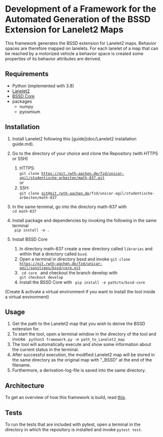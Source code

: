 # Development of a Framework for the Automated Generation of the BSSD Extension for Lanelet2 Maps

This framework generates the BSSD extension for Lanelet2 maps. Behavior spaces are therefore mapped
on lanelets. For each lanelet of a map that can be reached by a motorized vehicle a behavior
space is created some properties of its behavior attributes are derived.

## Requirements

- Python (implemented with 3.8)
- [Lanelet2](https://github.com/fzi-forschungszentrum-informatik/Lanelet2)
- [BSSD Core](https://git.rwth-aachen.de/fzd/unicar-agil/sonstiges/bssd/core)
- packages
  - numpy
  - pyosmium
  
## Installation

1. Install Lanelet2 following this [guide](doc/Lanelet2 installation guide.md).

2. Go to the directory of your choice and clone the Repository (with HTTPS or SSH)
   1. HTTPS:  
   <code>git clone https://git.rwth-aachen.de/fzd/unicar-agil/studentische-arbeiten/math-837.git </code>
   or 
   2. SSH:  
   <code>git clone git@git.rwth-aachen.de/fzd/unicar-agil/studentische-arbeiten/math-837 </code>
3. In the same terminal, go into the directory math-837 with <code> cd math-837 </code>
4. Install package and dependencies by invoking the following in the same terminal    
   <code> pip install -e .</code>
5. Install BSSD Core
   1. In directory math-837 create a new directory called <code>libraries</code> and
   within that a directory called <code>bssd</code>.
   2. Open a terminal in directory bssd and invoke
   <code>git clone https://git.rwth-aachen.de/fzd/unicar-agil/sonstiges/bssd/core.git </code>
   3. <code> cd core </code> and checkout the branch develop with <code> git checkout develop </code>
   4. Install the BSSD Core with <code> pip install -e path/to/bssd-core </code>
   
(Create & activate a virtual environment if you want to install the tool inside a virtual environment)

## Usage

1. Get the path to the Lanelet2 map that you wish to derive the BSSD extension for.
2. To start the tool, open a terminal window in the directory of the tool and invoke 
<code> python3 framework.py -m path_to_Lanelet2_map </code>
3. The tool will automatically execute and show some information about the current status in the terminal.
4. After successful execution, the modified Lanelet2 map will be stored in the same directory as the original map
with "_BSSD" at the end of the filename.
5. Furthermore, a derivation-log-file is saved into the same directory.

## Architecture

To get an overview of how this framework is build, read [this](doc/architecture.md).

## Tests

To run the tests that are included with pytest, open a terminal in the directory in which the repository
is installed and invoke <code>pytest test</code>.
